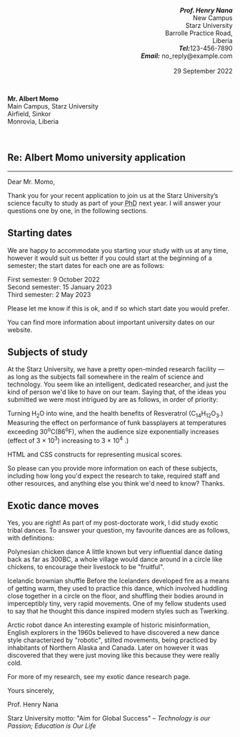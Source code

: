 <!--This is my first HTML Document-->
<!DOCTYPE html>
<html lang="en">
    <!--This is a heading-->
<head>
    <meta charset="UTF-8">
    <meta http-equiv="X-UA-Compatible" content="IE=edge">
    <meta name="viewport" content="width=device-width, initial-scale=1.0">
    <title>ART277 ASSIGNMENT SECTION 3</title>
</head>
<body>
    <p style="text-align: right;"><b><i>Prof. Henry Nana</i></b><br>
        New Campus<br>
        Starz University<br>
        Barrolle Practice Road,<br>
        Liberia<br>
        <b><i>Tel:</i></b>123-456-7890<br>
        <b><i>Email:</i></b> no_reply@example.com<br><br>
        29 September 2022</p><br>
<p><b>Mr. Albert Momo</b><br>
    Main Campus, Starz University<br>
    Airfield, Sinkor<br>
    Monrovia, Liberia</p><br>
    <h2>Re: Albert Momo university application</h2><hr >
    <p>Dear Mr. Momo,</p>
    <p>Thank you for your recent application to join us at the Starz University’s science faculty to study
        as part of your <abbr title="Doctor of Philosoph">PhD</abbr> next year. I will answer your questions one by one, in the following sections.
    </p>
    <h2>Starting dates</h2>
    <p>We are happy to accommodate you starting your study with us at any time, however it would suit 
        us better if you could start at the beginning of a semester; the start dates for each one are as 
        follows:</p>
    <p>First semester: 9 October 2022<br>
        Second semester: 15 January 2023<br>
        Third semester: 2 May 2023</p>
        <p>Please let me know if this is ok, and if so which start date you would prefer.</p>
        <p>You can find more information about important university dates on our website.</p>
    <h2>Subjects of study</h2>
    <p>At the Starz University, we have a pretty open-minded research facility — as long as the subjects 
        fall somewhere in the realm of science and technology. You seem like an intelligent, dedicated 
        researcher, and just the kind of person we'd like to have on our team. Saying that, of the ideas 
        you submitted we were most intrigued by are as follows, in order of priority:
        </p>
        <p>Turning H<sub>2</sub>O into wine, and the health benefits of Resveratrol (C<sub>14</sub>H<sub>12</sub>O<sub>3</sub>.)
            Measuring the effect on performance of funk bassplayers at temperatures exceeding 30<sup>o</sup>C(86<sup>o</sup>F), 
            when the audience size exponentially increases (effect of 3 × 10<sup>3</sup>)
            increasing to 3 × 10<sup>4</sup>
            .)</p>
    <p>HTML and CSS constructs for representing musical scores.
    </p>
    <p>So please can you provide more information on each of these subjects, including how long you'd 
        expect the research to take, required staff and other resources, and anything else you think we'd 
        need to know? Thanks.
        </p>
        <h2>Exotic dance moves</h2>
    <p>Yes, you are right! As part of my post-doctorate work, I did study exotic tribal dances. To 
        answer your question, my favourite dances are as follows, with definitions:</p>
    <p>Polynesian chicken dance
        A little known but very influential dance dating back as far as 300BC, a whole village 
        would dance around in a circle like chickens, to encourage their livestock to be "fruitful".</p>
    <p>Icelandic brownian shuffle
        Before the Icelanders developed fire as a means of getting warm, they used to practice 
        this dance, which involved huddling close together in a circle on the floor, and shuffling 
        their bodies around in imperceptibly tiny, very rapid movements. One of my fellow 
        students used to say that he thought this dance inspired modern styles such as Twerking.</p>
     <p>Arctic robot dance
        An interesting example of historic misinformation, English explorers in the 1960s 
        believed to have discovered a new dance style characterized by "robotic", stilted 
        movements, being practiced by inhabitants of Northern Alaska and Canada. Later on 
        however it was discovered that they were just moving like this because they were really 
        cold.</p>
        <p>For more of my research, see my exotic dance research page.
        </p>   
    <p>Yours sincerely,</p>
    <p>Prof. Henry Nana</p> 
    <p>Starz University motto: "Aim for Global Success" – <i>Technology is our Passion; Education is 
        Our Life</i></p>
</body>
</html>
